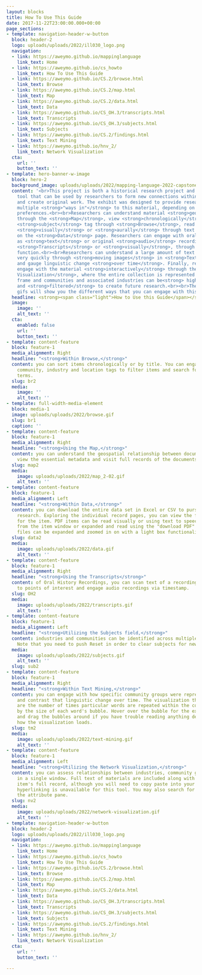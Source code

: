 ```yaml
---
layout: blocks
title: How To Use This Guide
date: 2017-11-22T23:00:00.000+00:00
page_sections:
- template: navigation-header-w-button
  block: header-2
  logo: uploads/uploads/2022/ill030_logo.png
  navigation:
  - link: https://aweymo.github.io/mappinglanguage
    link_text: Home
  - link: https://aweymo.github.io/cs_howto
    link_text: How To Use This Guide
  - link: https://aweymo.github.io/CS.2/browse.html
    link_text: Browse
  - link: https://aweymo.github.io/CS.2/map.html
    link_text: Map
  - link: https://aweymo.github.io/CS.2/data.html
    link_text: Data
  - link: https://aweymo.github.io/CS_OH.3/transcripts.html
    link_text: Transcripts
  - link: https://aweymo.github.io/CS_OH.3/subjects.html
    link_text: Subjects
  - link: https://aweymo.github.io/CS.2/findings.html
    link_text: Text Mining
  - link: https://aweymo.github.io/hnv_2/
    link_text: Network Visualization
  cta:
    url: ''
    button_text: ''
- template: hero-banner-w-image
  block: hero-2
  background_image: uploads/uploads/2022/mapping-language-2022-capstone-project.png
  content: '<br>This project is both a historical research project and a pedagogical
    tool that can be used by researchers to form new connections within the material
    and create original work. The exhibit was designed to provide researchers with
    multiple <strong>"ways in"</strong> to this material, depending on their learning
    preferences.<br><br>Researchers can understand material <strong>geospatially</strong>
    through the <strong>Map</strong>, view <strong>chronologically</strong> and by
    <strong>subject</strong> tag through <strong>Browse</strong>, read every document
    <strong>visually</strong> or <strong>aurally</strong> through text to speech software
    on the <strong>Data</strong> page. Researchers can engage with oral history recordings
    as <strong>text</strong> or original <strong>audio</strong> recordings through
    <strong>Transcripts</strong> or <strong>visually</strong>, through the <strong>Subject</strong>s
    function.<br><br>Researchers can understand a large amount of text information
    very quickly through <strong>moving images</strong> in <strong>Text Mining</strong>,
    and gauge linguistic change <strong>over time</strong>. Finally, researchers can
    engage with the material <strong>interactively</strong> through the <strong>Network
    Visualization</strong>, where the entire collection is represented in a single
    frame and communities and associated industries can be<strong> highlighted</strong>
    and <strong>filtered</strong> to create future research.<br><br>The following
    gifs will show you the different ways that you can engage with this resource:'
  headline: <strong><span class="light">How to Use this Guide</span></strong>
  image:
    image: ''
    alt_text: ''
  cta:
    enabled: false
    url: ''
    button_text: ''
- template: content-feature
  block: feature-1
  media_alignment: Right
  headline: "<strong>Within Browse,</strong>"
  content: you can sort items chronologically or by title. You can engage with the
    community, industry and location tags to filter items and search for specific
    terms.
  slug: br2
  media:
    image: ''
    alt_text: ''
- template: full-width-media-element
  block: media-1
  image: uploads/uploads/2022/browse.gif
  slug: br1
  caption: ''
- template: content-feature
  block: feature-1
  media_alignment: Right
  headline: "<strong>Using the Map,</strong>"
  content: you can understand the geospatial relationship between documents, quickly
    view the essential metadata and visit full records of the documents.
  slug: map2
  media:
    image: uploads/uploads/2022/map_2-02.gif
    alt_text: ''
- template: content-feature
  block: feature-1
  media_alignment: Left
  headline: "<strong>Within Data,</strong>"
  content: you can download the entire data set in Excel or CSV to pursue your own
    research. Exploring the individual record pages, you can view the full metadata
    for the item. PDF items can be read visually or using text to speech directly
    from the item window or expanded and read using the "download PDF" button. Image
    files can be expanded and zoomed in on with a light box functionality.
  slug: data2
  media:
    image: uploads/uploads/2022/data.gif
    alt_text: ''
- template: content-feature
  block: feature-1
  media_alignment: Right
  headline: "<strong>Using the Transcripts</strong>"
  content: of Oral History Recordings, you can scan text of a recording and jump directly
    to points of interest and engage audio recordings via timestamp.
  slug: OH2
  media:
    image: uploads/uploads/2022/transcripts.gif
    alt_text: ''
- template: content-feature
  block: feature-1
  media_alignment: Left
  headline: "<strong>Utilizing the Subjects field,</strong>"
  content: industries and communities can be identified across multiple recordings.
    Note that you need to push Reset in order to clear subjects for new searches.
  media:
    image: uploads/uploads/2022/subjects.gif
    alt_text: ''
  slug: sub2
- template: content-feature
  block: feature-1
  media_alignment: Right
  headline: "<strong>Within Text Mining,</strong>"
  content: you can engage with how specific community groups were represented in media
    and contrast that linguistic change over time. The visualization that you see
    are the number of times particular words are repeated within the corpus, demonstrated
    by the size of each word's bubble. Hover over the bubble for the exact number
    and drag the bubbles around if you have trouble reading anything depending on
    how the visualization loads.
  slug: tm2
  media:
    image: uploads/uploads/2022/text-mining.gif
    alt_text: ''
- template: content-feature
  block: feature-1
  media_alignment: Left
  headline: "<strong>Utilizing the Network Visualization,</strong>"
  content: you can assess relationships between industries, community groups and locations
    in a single window. Full text of materials are included along with URLs for the
    item's full record, although you will need to copy paste into your browser as
    hyperlinking is unavailable for this tool. You may also search for titles within
    the attribute pane.
  slug: nv2
  media:
    image: uploads/uploads/2022/network-visualization.gif
    alt_text: ''
- template: navigation-header-w-button
  block: header-2
  logo: uploads/uploads/2022/ill030_logo.png
  navigation:
  - link: https://aweymo.github.io/mappinglanguage
    link_text: Home
  - link: https://aweymo.github.io/cs_howto
    link_text: How To Use This Guide
  - link: https://aweymo.github.io/CS.2/browse.html
    link_text: Browse
  - link: https://aweymo.github.io/CS.2/map.html
    link_text: Map
  - link: https://aweymo.github.io/CS.2/data.html
    link_text: Data
  - link: https://aweymo.github.io/CS_OH.3/transcripts.html
    link_text: Transcripts
  - link: https://aweymo.github.io/CS_OH.3/subjects.html
    link_text: Subjects
  - link: https://aweymo.github.io/CS.2/findings.html
    link_text: Text Mining
  - link: https://aweymo.github.io/hnv_2/
    link_text: Network Visualization
  cta:
    url: ''
    button_text: ''

---
```

